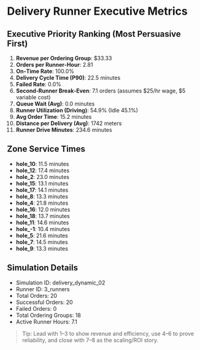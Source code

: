 # Delivery Runner Executive Metrics

## Executive Priority Ranking (Most Persuasive First)
1. **Revenue per Ordering Group**: $33.33
2. **Orders per Runner‑Hour**: 2.81
3. **On‑Time Rate**: 100.0%
4. **Delivery Cycle Time (P90)**: 22.5 minutes
5. **Failed Rate**: 0.0%
6. **Second‑Runner Break‑Even**: 7.1 orders (assumes $25/hr wage, $5 variable cost)
7. **Queue Wait (Avg)**: 0.0 minutes
8. **Runner Utilization (Driving)**: 54.9% (Idle 45.1%)
9. **Avg Order Time**: 15.2 minutes
10. **Distance per Delivery (Avg)**: 1742 meters
11. **Runner Drive Minutes**: 234.6 minutes

## Zone Service Times
- **hole_10**: 11.5 minutes
- **hole_12**: 17.4 minutes
- **hole_2**: 23.0 minutes
- **hole_15**: 13.1 minutes
- **hole_17**: 14.1 minutes
- **hole_8**: 13.3 minutes
- **hole_4**: 21.8 minutes
- **hole_16**: 12.0 minutes
- **hole_18**: 13.7 minutes
- **hole_11**: 14.6 minutes
- **hole_-1**: 10.4 minutes
- **hole_5**: 21.6 minutes
- **hole_7**: 14.5 minutes
- **hole_9**: 13.3 minutes


## Simulation Details
- Simulation ID: delivery_dynamic_02
- Runner ID: 3_runners
- Total Orders: 20
- Successful Orders: 20
- Failed Orders: 0
- Total Ordering Groups: 18
- Active Runner Hours: 7.1

> Tip: Lead with 1–3 to show revenue and efficiency, use 4–6 to prove reliability, and close with 7–8 as the scaling/ROI story.
